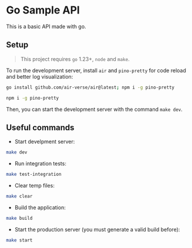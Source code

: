 # Go Sample API

This is a basic API made with go.

## Setup

> This project requires `go` 1.23+, `node` and `make`. 

To run the development server, install `air` and `pino-pretty` for code reload and better log visualization:

```bash
go install github.com/air-verse/air@latest; npm i -g pino-pretty
```

```bash
npm i -g pino-pretty
```

Then, you can start the development server with the command `make dev`.

## Useful commands

- Start develpment server:
```bash
make dev
```

- Run integration tests: 
```bash
make test-integration
```

- Clear temp files: 
```bash
make clear
```

- Build the application:
```bash
make build
```

- Start the production server (you must generate a valid build before):
```bash
make start
```
